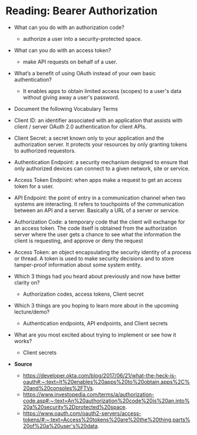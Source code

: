 # Reading: Bearer Authorization

- What can you do with an authorization code?
    - authorize a user into a security-protected space.
- What can you do with an access token?
    - make API requests on behalf of a user.
- What’s a benefit of using OAuth instead of your own basic authentication?
    - It enables apps to obtain limited access (scopes) to a user's data without giving away a user's password.

- Document the following Vocabulary Terms

- Client ID: an identifier associated with an application that assists with client / server OAuth 2.0 authentication for client APIs.
- Client Secret:  a secret known only to your application and the authorization server. It protects your resources by only granting tokens to authorized requestors.
- Authentication Endpoint: a security mechanism designed to ensure that only authorized devices can connect to a given network, site or service.
- Access Token Endpoint: when apps make a request to get an access token for a user.
- API Endpoint: the point of entry in a communication channel when two systems are interacting. It refers to touchpoints of the communication between an API and a server. Basically a URL of a server or service.
- Authorization Code: a temporary code that the client will exchange for an access token. The code itself is obtained from the authorization server where the user gets a chance to see what the information the client is requesting, and approve or deny the request
- Access Token: an object encapsulating the security identity of a process or thread. A token is used to make security decisions and to store tamper-proof information about some system entity.

- Which 3 things had you heard about previously and now have better clarity on?
    - Authorization codes, access tokens, Client secret
- Which 3 things are you hoping to learn more about in the upcoming lecture/demo?
    - Authentication endpoints, API endpoints, and Client secrets
- What are you most excited about trying to implement or see how it works?
    - Client secrets

- **Source**
    - https://developer.okta.com/blog/2017/06/21/what-the-heck-is-oauth#:~:text=It%20enables%20apps%20to%20obtain,apps%2C%20and%20consoles%2FTVs.
    - https://www.investopedia.com/terms/a/authorization-code.asp#:~:text=An%20authorization%20code%20is%20an,into%20a%20security%2Dprotected%20space.
    - https://www.oauth.com/oauth2-servers/access-tokens/#:~:text=Access%20tokens%20are%20the%20thing,parts%20of%20a%20user's%20data.